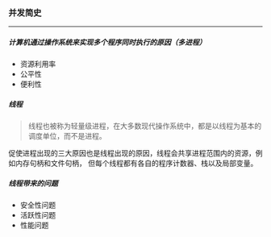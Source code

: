 ### 并发简史
---
##### 计算机通过操作系统来实现多个程序同时执行的原因（多进程）
- 资源利用率
- 公平性
- 便利性

##### 线程
> 线程也被称为轻量级进程，在大多数现代操作系统中，都是以线程为基本的调度单位，而不是进程。

促使进程出现的三大原因也是线程出现的原因，线程会共享进程范围内的资源，例如内存句柄和文件句柄，
但每个线程都有各自的程序计数器、栈以及局部变量。

##### 线程带来的问题
- 安全性问题
- 活跃性问题
- 性能问题